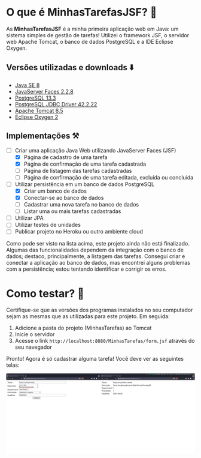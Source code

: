 # O que é MinhasTarefasJSF? 📝

As **MinhasTarefasJSF** é a minha primeira aplicação web em Java: um sistema simples de gestão de tarefas! Utilizei o framework JSF, o servidor web Apache Tomcat, o banco de dados PostgreSQL e a IDE Eclipse Oxygen.

## Versões utilizadas e downloads ⬇️

* [Java SE 8](https://www.oracle.com/br/java/technologies/javase-downloads.html)
* [JavaServer Faces 2.2.8](https://maven.java.net/content/repositories/releases/org/glassfish/javax.faces/2.2.8/)
* [PostgreSQL 13.3](https://www.postgresql.org/ftp/source/)
* [PostgreSQL JDBC Driver 42.2.22](https://jdbc.postgresql.org/download.html#others)
* [Apache Tomcat 8.5](https://tomcat.apache.org/download-80.cgi)
* [Eclipse Oxygen 2](http://www.eclipse.org/downloads/packages/eclipse-ide-java-ee-developers/oxygen2)

## Implementações ⚒️

* [ ] Criar uma aplicação Java Web utilizando JavaServer Faces (JSF)
    + [x] Página de cadastro de uma tarefa
    + [x] Página de confirmação de uma tarefa cadastrada
    + [ ] Página de listagem das tarefas cadastradas
    + [ ] Página de confirmação de uma tarefa editada, excluída ou concluída
* [ ] Utilizar persistência em um banco de dados PostgreSQL
    + [x] Criar um banco de dados
    + [x] Conectar-se ao banco de dados
    + [ ] Cadastrar uma nova tarefa no banco de dados
    + [ ] Listar uma ou mais tarefas cadastradas
* [ ] Utilizar JPA
* [ ] Utilizar testes de unidades
* [ ] Publicar projeto no Heroku ou outro ambiente cloud

Como pode ser visto na lista acima, este projeto ainda não está finalizado. Algumas das funcionalidades dependem da integração com o banco de dados; destaco, principalmente, a listagem das tarefas. Consegui criar e conectar a aplicação ao banco de dados, mas encontrei alguns problemas com a persistência; estou tentando identificar e corrigir os erros. 

# Como testar? 🚀

Certifique-se que as versões dos programas instalados no seu computador sejam as mesmas que as utilizadas para este projeto. Em seguida:

1. Adicione a pasta do projeto (MinhasTarefas) ao Tomcat
2. Inicie o servidor
3. Acesse o link `http://localhost:8080/MinhasTarefas/form.jsf` através do seu navegador

Pronto! Agora é só cadastrar alguma tarefa! Você deve ver as seguintes telas:

![telas de cadastro de uma tarefa: uma com a entrada de dados, outra com a confirmação do cadastro](./Screenshot%20from%202021-06-20%2022-15-44.png)
